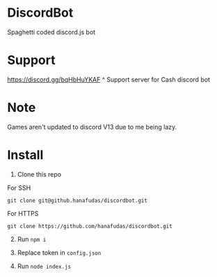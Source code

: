 # DiscordBot
Spaghetti coded discord.js bot

# Support
https://discord.gg/bqHbHuYKAF
 ^ Support server for Cash discord bot

# Note

Games aren't updated to discord V13 due to me being lazy.

# Install

1. Clone this repo

For SSH

`git clone git@github.hanafudas/discordbot.git`

For HTTPS

`git clone https://github.com/hanafudas/discordbot.git`

2. Run `npm i`

3. Replace token in `config.json`

4. Run `node index.js`
